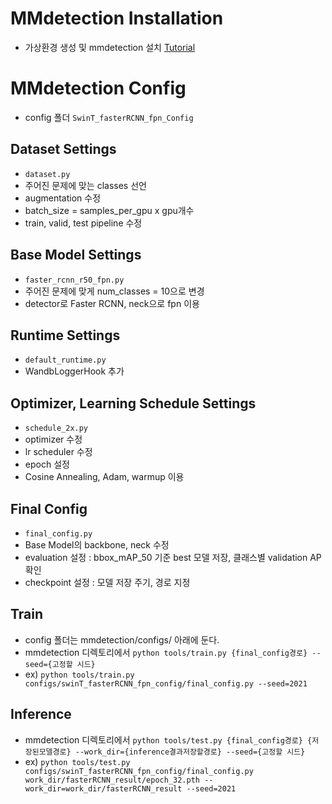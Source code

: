 # MMdetection Installation
- 가상환경 생성 및 mmdetection 설치 [Tutorial](https://mmdetection.readthedocs.io/en/latest/get_started.html#prepare-environment)

# MMdetection Config
- config 폴더 `SwinT_fasterRCNN_fpn_Config`

## Dataset Settings
- `dataset.py`
- 주어진 문제에 맞는 classes 선언
- augmentation 수정 
- batch_size = samples_per_gpu x gpu개수
- train, valid, test pipeline 수정 

## Base Model Settings
- `faster_rcnn_r50_fpn.py`
- 주어진 문제에 맞게 num_classes = 10으로 변경
- detector로 Faster RCNN, neck으로 fpn 이용

## Runtime Settings
- `default_runtime.py`
- WandbLoggerHook 추가

## Optimizer, Learning Schedule Settings
- `schedule_2x.py`
- optimizer 수정
- lr scheduler 수정 
- epoch 설정 
- Cosine Annealing, Adam, warmup 이용

## Final Config
- `final_config.py`
- Base Model의 backbone, neck 수정
- evaluation 설정 : bbox_mAP_50 기준 best 모델 저장, 클래스별 validation AP 확인
- checkpoint 설정 : 모델 저장 주기, 경로 지정 


## Train
- config 폴더는 mmdetection/configs/ 아래에 둔다. 
- mmdetection 디렉토리에서 `python tools/train.py {final_config경로} --seed={고정할 시드}`
- ex) `python tools/train.py configs/swinT_fasterRCNN_fpn_config/final_config.py --seed=2021`

## Inference
- mmdetection 디렉토리에서 `python tools/test.py {final_config경로} {저장된모델경로} --work_dir={inference결과저장할경로} --seed={고정할 시드}`
- ex) `python tools/test.py configs/swinT_fasterRCNN_fpn_config/final_config.py work_dir/fasterRCNN_result/epoch_32.pth --work_dir=work_dir/fasterRCNN_result --seed=2021`
